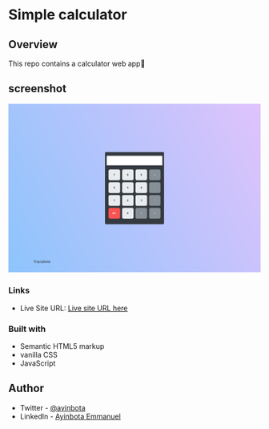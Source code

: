 # Simple calculator

## Overview

This repo contains a calculator web app🧮

## screenshot

![Calculator](./images/screenshot.png)

### Links

- Live Site URL: [Live site URL here](https://ayinbot-simple-calculator.netlify.app)

### Built with

- Semantic HTML5 markup
- vanilla CSS
- JavaScript

## Author

- Twitter - [@ayinbota](https://twitter.com/ayinbota_)
- LinkedIn - [Ayinbota Emmanuel](https://www.linkedin.com/in/emmanuel-ayinbota-59a2b5280/)
